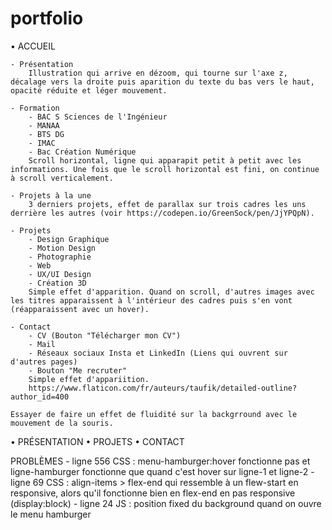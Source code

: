 # portfolio

• ACCUEIL

    - Présentation
        Illustration qui arrive en dézoom, qui tourne sur l'axe z, décalage vers la droite puis aparition du texte du bas vers le haut, opacité réduite et léger mouvement.

    - Formation
        - BAC S Sciences de l'Ingénieur
        - MANAA
        - BTS DG
        - IMAC
        - Bac Création Numérique
        Scroll horizontal, ligne qui apparapit petit à petit avec les informations. Une fois que le scroll horizontal est fini, on continue à scroll verticalement.

    - Projets à la une
        3 derniers projets, effet de parallax sur trois cadres les uns derrière les autres (voir https://codepen.io/GreenSock/pen/JjYPQpN).

    - Projets
        - Design Graphique
        - Motion Design
        - Photographie
        - Web
        - UX/UI Design
        - Création 3D
        Simple effet d'apparition. Quand on scroll, d'autres images avec les titres apparaissent à l'intérieur des cadres puis s'en vont (réapparaissent avec un hover).

    - Contact
        - CV (Bouton "Télécharger mon CV")
        - Mail
        - Réseaux sociaux Insta et LinkedIn (Liens qui ouvrent sur d'autres pages)
        - Bouton "Me recruter"
        Simple effet d'appariition.
        https://www.flaticon.com/fr/auteurs/taufik/detailed-outline?author_id=400

    Essayer de faire un effet de fluidité sur la backgrround avec le mouvement de la souris.

• PRÉSENTATION
• PROJETS
• CONTACT

PROBLÈMES
    - ligne 556 CSS : menu-hamburger:hover fonctionne pas et ligne-hamburger fonctionne que quand c'est hover sur ligne-1 et ligne-2
    - ligne 69 CSS : align-items > flex-end qui ressemble à un flew-start en responsive, alors qu'il fonctionne bien en flex-end en pas responsive (display:block)
    - ligne 24 JS : position fixed du background quand on ouvre le menu hamburger